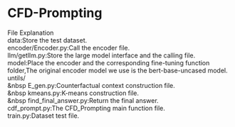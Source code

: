 # CFD-Prompting
File Explanation<br>
data:Store the test dataset.<br>
encoder/Encoder.py:Call the encoder file.<br>
llm/getllm.py:Store the large model interface and the calling file.<br>
model:Place the encoder and the corresponding fine-tuning function folder,The original encoder model we use is the bert-base-uncased model.<br>
untils/<br>
&nbsp E_gen.py:Counterfactual context construction file.<br>
&nbsp kmeans.py:K-means construction file.<br>
&nbsp find_final_answer.py:Return the final answer.<br>
cdf_prompt.py:The CFD_Prompting main function file.<br>
train.py:Dataset test file.<br>

